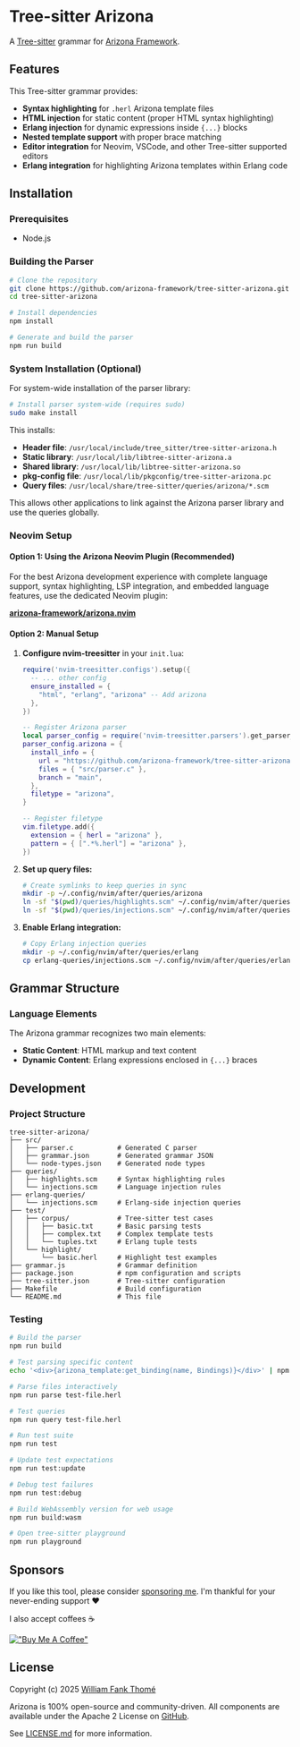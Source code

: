 # Tree-sitter Arizona

A [Tree-sitter](https://tree-sitter.github.io/) grammar for
[Arizona Framework](https://github.com/arizona-framework/arizona).

## Features

This Tree-sitter grammar provides:

- **Syntax highlighting** for `.herl` Arizona template files
- **HTML injection** for static content (proper HTML syntax highlighting)
- **Erlang injection** for dynamic expressions inside `{...}` blocks
- **Nested template support** with proper brace matching
- **Editor integration** for Neovim, VSCode, and other Tree-sitter supported editors
- **Erlang integration** for highlighting Arizona templates within Erlang code

## Installation

### Prerequisites

- Node.js

### Building the Parser

```bash
# Clone the repository
git clone https://github.com/arizona-framework/tree-sitter-arizona.git
cd tree-sitter-arizona

# Install dependencies
npm install

# Generate and build the parser
npm run build
```

### System Installation (Optional)

For system-wide installation of the parser library:

```bash
# Install parser system-wide (requires sudo)
sudo make install
```

This installs:
- **Header file**: `/usr/local/include/tree_sitter/tree-sitter-arizona.h`
- **Static library**: `/usr/local/lib/libtree-sitter-arizona.a`
- **Shared library**: `/usr/local/lib/libtree-sitter-arizona.so`
- **pkg-config file**: `/usr/local/lib/pkgconfig/tree-sitter-arizona.pc`
- **Query files**: `/usr/local/share/tree-sitter/queries/arizona/*.scm`

This allows other applications to link against the Arizona parser library and use the queries globally.

### Neovim Setup

#### Option 1: Using the Arizona Neovim Plugin (Recommended)

For the best Arizona development experience with complete language support, syntax highlighting,
LSP integration, and embedded language features, use the dedicated Neovim plugin:

**[arizona-framework/arizona.nvim](https://github.com/arizona-framework/arizona.nvim)**

#### Option 2: Manual Setup

1. **Configure nvim-treesitter** in your `init.lua`:

   ```lua
   require('nvim-treesitter.configs').setup({
     -- ... other config
     ensure_installed = {
       "html", "erlang", "arizona" -- Add arizona
     },
   })

   -- Register Arizona parser
   local parser_config = require('nvim-treesitter.parsers').get_parser_configs()
   parser_config.arizona = {
     install_info = {
       url = "https://github.com/arizona-framework/tree-sitter-arizona",
       files = { "src/parser.c" },
       branch = "main",
     },
     filetype = "arizona",
   }

   -- Register filetype
   vim.filetype.add({
     extension = { herl = "arizona" },
     pattern = { [".*%.herl"] = "arizona" },
   })
   ```

2. **Set up query files:**

   ```bash
   # Create symlinks to keep queries in sync
   mkdir -p ~/.config/nvim/after/queries/arizona
   ln -sf "$(pwd)/queries/highlights.scm" ~/.config/nvim/after/queries/arizona/highlights.scm
   ln -sf "$(pwd)/queries/injections.scm" ~/.config/nvim/after/queries/arizona/injections.scm
   ```

3. **Enable Erlang integration:**

   ```bash
   # Copy Erlang injection queries
   mkdir -p ~/.config/nvim/after/queries/erlang
   cp erlang-queries/injections.scm ~/.config/nvim/after/queries/erlang/injections.scm
   ```

## Grammar Structure

### Language Elements

The Arizona grammar recognizes two main elements:

- **Static Content**: HTML markup and text content
- **Dynamic Content**: Erlang expressions enclosed in `{...}` braces

## Development

### Project Structure

```tree
tree-sitter-arizona/
├── src/
│   ├── parser.c           # Generated C parser
│   ├── grammar.json       # Generated grammar JSON
│   └── node-types.json    # Generated node types
├── queries/
│   ├── highlights.scm     # Syntax highlighting rules
│   └── injections.scm     # Language injection rules
├── erlang-queries/
│   └── injections.scm     # Erlang-side injection queries
├── test/
│   ├── corpus/            # Tree-sitter test cases
│   │   ├── basic.txt      # Basic parsing tests
│   │   ├── complex.txt    # Complex template tests
│   │   └── tuples.txt     # Erlang tuple tests
│   └── highlight/
│       └── basic.herl     # Highlight test examples
├── grammar.js             # Grammar definition
├── package.json           # npm configuration and scripts
├── tree-sitter.json       # Tree-sitter configuration
├── Makefile               # Build configuration
└── README.md              # This file
```

### Testing

```bash
# Build the parser
npm run build

# Test parsing specific content
echo '<div>{arizona_template:get_binding(name, Bindings)}</div>' | npm run parse

# Parse files interactively
npm run parse test-file.herl

# Test queries
npm run query test-file.herl

# Run test suite
npm run test

# Update test expectations
npm run test:update

# Debug test failures
npm run test:debug

# Build WebAssembly version for web usage
npm run build:wasm

# Open tree-sitter playground
npm run playground
```

## Sponsors

If you like this tool, please consider [sponsoring me](https://github.com/sponsors/williamthome).
I'm thankful for your never-ending support :heart:

I also accept coffees :coffee:

[!["Buy Me A Coffee"](https://www.buymeacoffee.com/assets/img/custom_images/orange_img.png)](https://www.buymeacoffee.com/williamthome)

## License

Copyright (c) 2025 [William Fank Thomé](https://github.com/williamthome)

Arizona is 100% open-source and community-driven. All components are
available under the Apache 2 License on [GitHub](https://github.com/arizona-framework/arizona).

See [LICENSE.md](LICENSE.md) for more information.
